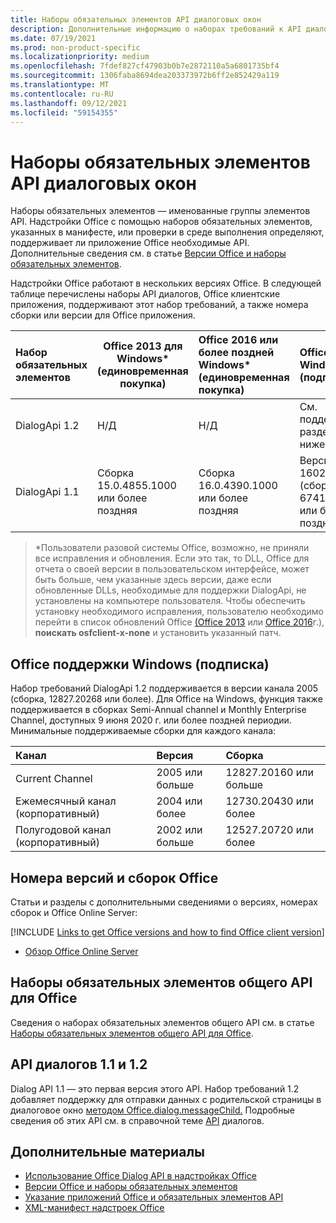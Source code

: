 ```yaml
---
title: Наборы обязательных элементов API диалоговых окон
description: Дополнительные информацию о наборах требований к API диалогов.
ms.date: 07/19/2021
ms.prod: non-product-specific
ms.localizationpriority: medium
ms.openlocfilehash: 7fdef827cf47903b0b7e2872110a5a6801735bf4
ms.sourcegitcommit: 1306faba8694dea203373972b6ff2e852429a119
ms.translationtype: MT
ms.contentlocale: ru-RU
ms.lasthandoff: 09/12/2021
ms.locfileid: "59154355"
---
```

# <a name="dialog-api-requirement-sets"></a>Наборы обязательных элементов API диалоговых окон

Наборы обязательных элементов — именованные группы элементов API. Надстройки Office с помощью наборов обязательных элементов, указанных в манифесте, или проверки в среде выполнения определяют, поддерживает ли приложение Office необходимые API. Дополнительные сведения см. в статье [Версии Office и наборы обязательных элементов](../../develop/office-versions-and-requirement-sets.md).

Надстройки Office работают в нескольких версиях Office. В следующей таблице перечислены наборы API диалогов, Office клиентские приложения, поддерживают этот набор требований, а также номера сборки или версии для Office приложения.

|  Набор обязательных элементов  | Office 2013 для Windows\*<br>(единовременная покупка) | Office 2016 или более поздней Windows\*<br>(единовременная покупка)   | Office для Windows<br>(подписка) |  Office для iPad<br>(подписка)  |  Office для Mac<br>(подписка)  | Office в Интернете  |  Office Online Server  |
|:-----|-----|:-----|:-----|:-----|:-----|:-----|:-----|
| DialogApi 1.2  | Н/Д | Н/Д | См. поддержку<br>раздел ниже | 2.37 или более поздней | 16.37 или более поздней | Июнь 2020 г. | Н/Д |
| DialogApi 1.1  | Сборка 15.0.4855.1000 или более поздняя | Сборка 16.0.4390.1000 или более поздняя | Версия 1602 (сборка 6741.0000) или более поздняя | 1.22 или более поздняя | 15.20 или более поздняя | Январь 2017 г. | Версия 1608 (сборка 7601.6800) или более поздняя|

>\*Пользователи разовой системы Office, возможно, не приняли все исправления и обновления. Если это так, то DLL, Office для отчета о своей версии в пользовательском интерфейсе, может быть больше, чем указанные здесь версии, даже если обновленные DLLs, необходимые для поддержки DialogApi, не установлены на компьютере пользователя. Чтобы обеспечить установку необходимого исправления, пользователю необходимо перейти в список обновлений Office [(Office 2013](/officeupdates/msp-files-office-2013) или [Office 2016](/officeupdates/msp-files-office-2016)г.), **поискать osfclient-x-none** и установить указанный патч.

## <a name="office-on-windows-subscription-support"></a>Office поддержки Windows (подписка)

Набор требований DialogApi 1.2 поддерживается в версии канала 2005 (сборка, 12827.20268 или более). Для Office на Windows, функция также поддерживается в сборках Semi-Annual channel и Monthly Enterprise Channel, доступных 9 июня 2020 г. или более поздней периодии. Минимальные поддерживаемые сборки для каждого канала:  

|Канал | Версия | Сборка|
|:-----|:-----|:-----|
|Current Channel | 2005 или больше | 12827.20160 или больше|
|Ежемесячный канал (корпоративный) | 2004 или более | 12730.20430 или более|
|Полугодовой канал (корпоративный) | 2002 или больше | 12527.20720 или более|

## <a name="office-versions-and-build-numbers"></a>Номера версий и сборок Office

Статьи и разделы с дополнительными сведениями о версиях, номерах сборок и Office Online Server:

[!INCLUDE [Links to get Office versions and how to find Office client version](../../includes/links-get-office-versions-builds.md)]
- [Обзор Office Online Server](/officeonlineserver/office-online-server-overview)

## <a name="office-common-api-requirement-sets"></a>Наборы обязательных элементов общего API для Office

Сведения о наборах обязательных элементов общего API см. в статье [Наборы обязательных элементов общего API для Office](office-add-in-requirement-sets.md).

## <a name="dialog-api-11-and-12"></a>API диалогов 1.1 и 1.2

Dialog API 1.1 — это первая версия этого API. Набор требований 1.2 добавляет поддержку для отправки данных с родительской страницы в диалоговое окно [методом Office.dialog.messageChild.](/javascript/api/office/office.dialog#messageChild_message_) Подробные сведения об этих API см. в справочной теме [API](/javascript/api/office/office.ui) диалогов.

## <a name="see-also"></a>Дополнительные материалы

- [Использование Office Dialog API в надстройках Office](../../develop/dialog-api-in-office-add-ins.md)
- [Версии Office и наборы обязательных элементов](../../develop/office-versions-and-requirement-sets.md)
- [Указание приложений Office и обязательных элементов API](../../develop/specify-office-hosts-and-api-requirements.md)
- [XML-манифест надстроек Office](../../develop/add-in-manifests.md)

